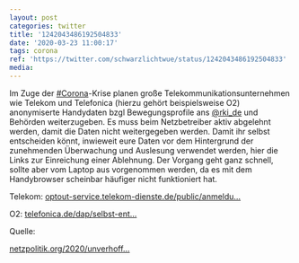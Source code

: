 ```yaml
---
layout: post
categories: twitter
title: '1242043486192504833'
date: '2020-03-23 11:00:17'
tags: corona
ref: 'https://twitter.com/schwarzlichtwue/status/1242043486192504833'
media:
---
```

Im Zuge der [#Corona](/t/corona)-Krise planen große Telekommunikationsunternehmen wie Telekom und Telefonica (hierzu gehört beispielsweise O2) anonymiserte Handydaten bzgl Bewegungsprofile ans [@rki_de](https://twitter.com/rki_de) und Behörden weiterzugeben.
Es muss beim Netzbetreiber aktiv abgelehnt werden, damit die Daten nicht weitergegeben werden. Damit ihr selbst entscheiden könnt, inwieweit eure Daten vor dem Hintergrund der zunehmenden Überwachung und Auslesung verwendet werden, hier die Links zur Einreichung einer Ablehnung.
Der Vorgang geht ganz schnell, sollte aber vom Laptop aus vorgenommen werden, da es mit dem Handybrowser scheinbar häufiger nicht funktioniert hat.



Telekom: [optout-service.telekom-dienste.de/public/anmeldu…](https://www.optout-service.telekom-dienste.de/public/anmeldung.jsp)

 

O2: [telefonica.de/dap/selbst-ent…](https://www.telefonica.de/dap/selbst-entscheiden.html)



Quelle:

[netzpolitik.org/2020/unverhoff…](https://netzpolitik.org/2020/unverhofftes-datengeschenk/)